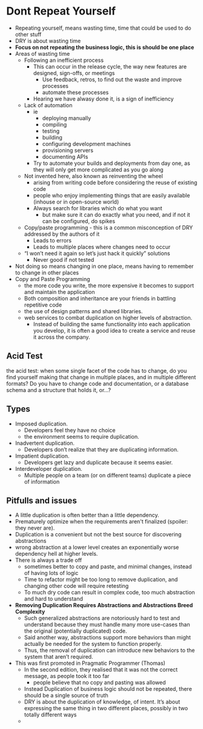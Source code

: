 # Dont Repeat Yourself

- Repeating yourself, means wasting time, time that could be used to do other stuff
- DRY is about wasting time
- **Focus on not repeating the business logic, this is should be one place**
- Areas of wasting time
  - Following an inefficient process
    - This can occur in the release cycle, the way new features are designed, sign-offs, or meetings
      - Use feedback, retros, to find out the waste and improve processes
      - automate these processes
    - Hearing we have alwasy done it, is a sign of inefficiency
  - Lack of automation
    - ie
      - deploying manually
      - compiling
      - testing
      - building
      - configuring development machines
      - provisioning servers
      - documenting APIs
    - Try to automate your builds and deployments from day one, as they will only get more complicated as you go along
  - Not invented here, also known as reinventing the wheel
    - arising from writing code before considering the reuse of existing code
    - people who enjoy implementing things that are easily available (inhouse or in open-source world)
    - Always search for libraries which do what you want
      - but make sure it can do exactly what you need, and if not it can be configured, do spikes
  - Copy/paste programming - this is a common misconception of DRY addressed by the authors of it
    - Leads to errors
    - Leads to multiple places where changes need to occur
  - “I won’t need it again so let’s just hack it quickly” solutions
    - Never good if not tested
- Not doing so means changing in one place, means having to remember to change in other places
- Copy and Paste Programming
  - the more code you write, the more expensive it becomes to support and maintain the application
  - Both composition and inheritance are your friends in battling repetitive code
  - the use of design patterns and shared libraries.
  - web services to combat duplication on higher levels of abstraction.
    -  Instead of building the same functionality into each application you develop, it is often a good idea to create a service and reuse it across the company.

## Acid Test

the acid test: when some single facet of the code has to change, do you find yourself making that change in multiple places, and in multiple different formats? Do you have to change code and documentation, or a database schema and a structure that holds it, or…?

## Types

- Imposed duplication.
  - Developers feel they have no choice
  - the environment seems to require duplication.
- Inadvertent duplication.
  - Developers don’t realize that they are duplicating information.
- Impatient duplication.
  - Developers get lazy and duplicate because it seems easier.
- Interdeveloper duplication.
  - Multiple people on a team (or on different teams) duplicate a piece of information

## Pitfulls and issues

- A little duplication is often better than a little dependency.
- Prematurely optimize when the requirements aren't finalized (spoiler: they never are).
- Duplication is a convenient but not the best source for discovering abstractions
- wrong abstraction at a lower level creates an exponentially worse dependency hell at higher levels.
- There is always a trade off
  - sometimes better to copy and paste, and minimal changes, instead of having lots of logic
  - Time to refactor might be too long to remove duplication, and changing other code will require retesting
  - To much dry code can result in complex code, too much abstraction and hard to understand
- **Removing Duplication Requires Abstractions and Abstractions Breed Complexity**
  - Such generalized abstractions are notoriously hard to test and understand because they must handle many more use-cases than the original (potentially duplicated) code.
  - Said another way, abstractions support more behaviors than might actually be needed for the system to function properly.
  - Thus, the removal of duplication can introduce new behaviors to the system that aren’t required.
- This was first promoted in Pragmatic Programmer (Thomas)
  - In the second edition, they realised that it was not the correct message, as people took it too far
    - people believe that no copy and pasting was allowed
  - Instead Duplication of business logic should not be repeated, there should be a single source of truth
  - DRY is about the duplication of knowledge, of intent. It’s about expressing the same thing in two different places, possibly in two totally different ways
  -
